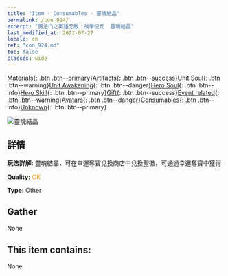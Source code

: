 ```yaml
---
title: "Item - Consumables - 靈魂結晶"
permalink: /con_924/
excerpt: "魔法门之英雄无敌：战争纪元  靈魂結晶"
last_modified_at: 2021-07-27
locale: cn
ref: "con_924.md"
toc: false
classes: wide
---
```

 [Materials](/ItemsCN/){: .btn .btn--primary}[Artifacts](/ItemsCN/Artifacts/){: .btn .btn--success}[Unit Soul](/ItemsCN/UnitSoul/){: .btn .btn--warning}[Unit Awakening](/ItemsCN/UnitAwakening/){: .btn .btn--danger}[Hero Soul](/ItemsCN/HeroSoul/){: .btn .btn--info}[Hero Skill](/ItemsCN/HeroSkill/){: .btn .btn--primary}[Gift](/ItemsCN/Gift/){: .btn .btn--success}[Event related](/ItemsCN/Events/){: .btn .btn--warning}[Avatars](/ItemsCN/Avatars/){: .btn .btn--danger}[Consumables](/ItemsCN/Consumables/){: .btn .btn--info}[Unknown](/ItemsCN/Unknown/){: .btn .btn--primary}

 ![靈魂結晶](/images/t/i_40012.png)

## 詳情
 **玩法詳解:** 靈魂結晶，可在幸運奪寶兌換商店中兌換聖徽，可通過幸運奪寶中獲得

 **Quality:** <span style="color: #FF8C00">OK</span>

 **Type:** Other

## Gather

  None

## This item contains:

  None

